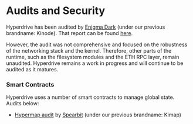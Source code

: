 # Audits and Security

Hyperdrive has been audited by [Enigma Dark](https://www.enigmadark.com/) (under our previous brandname: Kinode).
That report can be found [here](https://github.com/Enigma-Dark/security-review-reports/blob/main/2024-11-18_Architecture_Review_Report_Kinode.pdf).

However, the audit was not comprehensive and focused on the robustness of the networking stack and the kernel.
Therefore, other parts of the runtime, such as the filesystem modules and the ETH RPC layer, remain unaudited.
Hyperdrive remains a work in progress and will continue to be audited as it matures.

### Smart Contracts

Hyperdrive uses a number of smart contracts to manage global state.
Audits below:
- [Hypermap audit](https://cantina.xyz/portfolio/c2cbcbe7-727c-47cf-99f1-4e82ea8e5c77) by [Spearbit](https://spearbit.com/) (under our previous brandname: Kimap)

